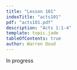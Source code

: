 ```yaml
---
title: "Lesson 101"
indexTitle: "acts101"
pdf: "acts101.pdf"
description: "Acts 1:1-4"
template: topic.jade
tableOfContents: true
author: Warren Doud
---
```


In progress
